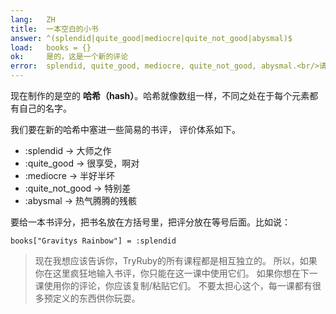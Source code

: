 ```yaml
---
lang:   ZH
title:  一本空白的小书
answer: ^(splendid|quite_good|mediocre|quite_not_good|abysmal)$
load:   books = {}
ok:     是的，这是一个新的评论
error:  splendid, quite_good, mediocre, quite_not_good, abysmal.<br/>请使用其中之一。另外，不要忘记冒号。
---
```


现在制作的是空的 __哈希（hash）__。哈希就像数组一样，不同之处在于每个元素都有自己的名字。

我们要在新的哈希中塞进一些简易的书评，
评价体系如下。

- :splendid &rarr; 大师之作
- :quite\_good &rarr; 很享受，啊对
- :mediocre &rarr; 半好半坏
- :quite\_not\_good &rarr; 特别差
- :abysmal &rarr; 热气腾腾的残骸

要给一本书评分，把书名放在方括号里，把评分放在等号后面。比如说：

    books["Gravitys Rainbow"] = :splendid

> 现在我想应该告诉你，TryRuby的所有课程都是相互独立的。
> 所以，如果你在这里疯狂地输入书评，你只能在这一课中使用它们。 
> 如果你想在下一课使用你的评论，你应该复制/粘贴它们。 
> 不要太担心这个，每一课都有很多预定义的东西供你玩耍。